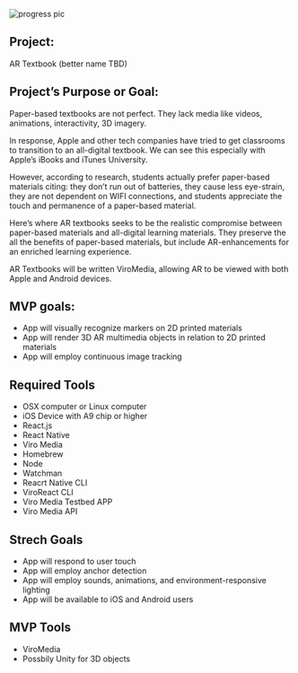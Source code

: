 
![progress pic](https://github.com/amcgladd/capstone-project-planning/blob/master/IMG_0003.PNG "Progress Pic")


## Project:
AR Textbook (better name TBD)

## Project’s Purpose or Goal:

Paper-based textbooks are not perfect. They lack media like videos, animations, interactivity, 3D imagery.

In response, Apple and other tech companies have tried to get classrooms to transition to an all-digital textbook. We can see this especially with Apple’s iBooks and iTunes University.

However, according to research, students actually prefer paper-based materials citing: they don’t run out of batteries, they cause less eye-strain, they are not dependent on WIFI connections, and students appreciate the touch and permanence of a paper-based material.

Here’s where AR textbooks seeks to be the realistic compromise between paper-based materials and all-digital learning materials. They preserve the all the benefits of paper-based materials, but include AR-enhancements for an enriched learning experience.

AR Textbooks will be written ViroMedia, allowing AR to be viewed with both Apple and Android devices.

## MVP goals:

* App will visually recognize markers on 2D printed materials
* App will render 3D AR multimedia objects in relation to 2D printed materials
* App will employ continuous image tracking


## Required Tools

* OSX computer or Linux computer
* iOS Device with A9 chip or higher
* React.js
* React Native
* Viro Media
* Homebrew
* Node
* Watchman
* Reacrt Native CLI
* ViroReact CLI
* Viro Media Testbed APP
* Viro Media API

## Strech Goals

* App will respond to user touch
* App will employ anchor detection
* App will employ sounds, animations, and environment-responsive lighting
* App will be available to iOS and Android users

## MVP Tools

* ViroMedia
* Possbily Unity for 3D objects
